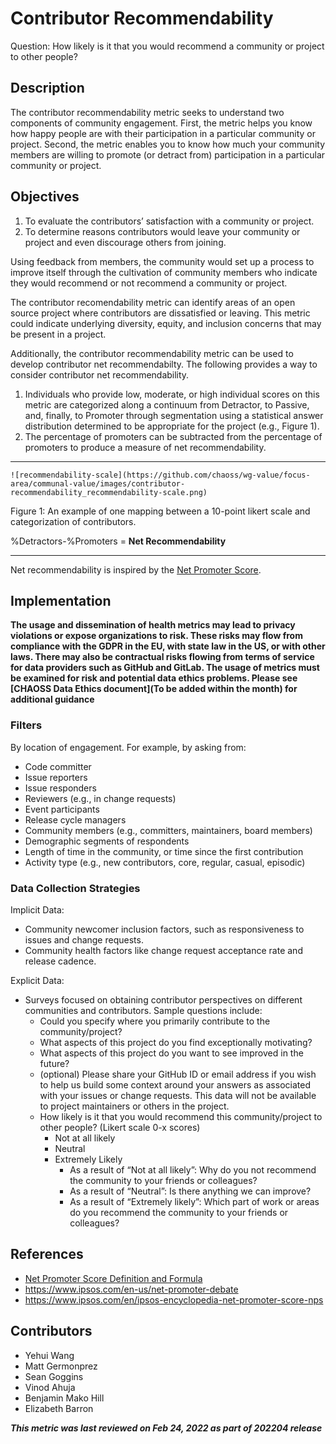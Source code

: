 # Contributor Recommendability

Question: How likely is it that you would recommend a community or project to other people? 

## Description
The contributor recommendability metric seeks to understand two components of community engagement. First, the metric helps you know how happy people are with their participation in a particular community or project. Second, the metric enables you to know how much your community members are willing to promote (or detract from) participation in a particular community or project. 

## Objectives
1. To evaluate the contributors’ satisfaction with a community or project.
2. To determine reasons contributors would leave your community or project and even discourage others from joining.

Using feedback from members, the community would set up a process to improve itself through the cultivation of community members who indicate they would recommend or not recommend a community or project. 

The contributor recomendability metric can identify areas of an open source project where contributors are dissatisfied or leaving. This metric could indicate underlying diversity, equity, and inclusion concerns that may be present in a project. 

Additionally, the contributor recommendability metric can be used to develop contributor net recommendabilty. The following provides a way to consider contributor net  recommendability. 



1. Individuals who provide low, moderate, or high individual scores on this metric are categorized along a continuum from Detractor, to Passive, and, finally, to Promoter through segmentation using a statistical answer distribution determined to be appropriate for the project (e.g., Figure 1). 
2. The percentage of promoters can be subtracted from the percentage of promoters to produce a measure of net recommendability.

---

`![recommendability-scale](https://github.com/chaoss/wg-value/focus-area/communal-value/images/contributor-recommendability_recommendability-scale.png)`


Figure 1: An example of one mapping between a 10-point likert scale and categorization of contributors. 

%Detractors-%Promoters = **Net Recommendability**

---
Net recommendability is inspired by the [Net Promoter Score](https://www.surveymonkey.com/mp/net-promoter-score-definition-formula/).

## Implementation

__The usage and dissemination of health metrics may lead to privacy violations or expose organizations to risk. These risks may flow from compliance with the GDPR in the EU, with state law in the US, or with other laws. There may also be contractual risks flowing from terms of service for data providers such as GitHub and GitLab. The usage of metrics must be examined for risk and potential data ethics problems. Please see [CHAOSS Data Ethics document](To be added within the month) for additional guidance__

### Filters 
By location of engagement. For example, by asking from:


* Code committer 
* Issue reporters
* Issue responders
* Reviewers (e.g., in change requests)
* Event participants
* Release cycle managers
* Community members (e.g., committers, maintainers, board members)
* Demographic segments of respondents
* Length of time in the community, or time since the first contribution
* Activity type (e.g., new contributors, core, regular, casual, episodic)

### Data Collection Strategies 
Implicit Data: 



* Community newcomer inclusion factors, such as responsiveness to issues and change requests. 
* Community health factors like change request acceptance rate and release cadence. 

Explicit Data: 



* Surveys focused on obtaining contributor perspectives on different communities and contributors. Sample questions include: 
    * Could you specify where you primarily contribute to the community/project? 
    * What aspects of this project do you find exceptionally motivating?
    * What aspects of this project do you want to see improved in the future?
    * (optional) Please share your GitHub ID or email address if you wish to help us build some context around your answers as associated with your issues or change requests. This data will not be available to project maintainers or others in the project.
    * How likely is it that you would recommend this community/project to other people? (Likert scale 0-x scores)
        * Not at all likely
        * Neutral
        * Extremely Likely
          * As a result of “Not at all likely”: Why do you not recommend the community to your friends or colleagues?
          * As a result of “Neutral”: Is there anything we can improve?
          * As a result of “Extremely likely”: Which part of work or areas do you recommend the community to your friends or colleagues?

## References
* [Net Promoter Score Definition and Formula](https://www.surveymonkey.com/mp/net-promoter-score-definition-formula/)
* https://www.ipsos.com/en-us/net-promoter-debate
* https://www.ipsos.com/en/ipsos-encyclopedia-net-promoter-score-nps 

## Contributors
* Yehui Wang 
* Matt Germonprez 
* Sean Goggins 
* Vinod Ahuja 
* Benjamin Mako Hill
* Elizabeth Barron 


***This metric was last reviewed on Feb 24, 2022 as part of 202204 release***

